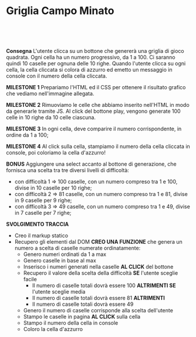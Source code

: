# Griglia Campo Minato

<br>
<br>
<br>



**Consegna**
L'utente clicca su un bottone che genererà una griglia di gioco quadrata.
Ogni cella ha un numero progressivo, da 1 a 100.
Ci saranno quindi 10 caselle per ognuna delle 10 righe.
Quando l'utente clicca su ogni cella, la cella cliccata si colora di azzurro ed emetto un messaggio in console con il numero della cella cliccata.


**MILESTONE 1**
Prepariamo l'HTML ed il CSS per ottenere il risultato grafico che vediamo nell'immagine allegata.


**MILESTONE 2**
Rimuoviamo le celle che abbiamo inserito nell'HTML in modo da generarle tramite JS. Al click del bottone play, vengono generate 100 celle in 10 righe da 10 celle ciascuna.


**MILESTONE 3**
In ogni cella, deve comparire il numero corrispondente, in ordine da 1 a 100;


**MILESTONE 4**
Al click sulla cella, stampiamo il numero della cella cliccata in console, poi coloriamo la cella d'azzurro!


**BONUS**
Aggiungere una select accanto al bottone di generazione, che fornisca una scelta tra tre diversi livelli di difficoltà:
- con difficoltà 1 => 100 caselle, con un numero compreso tra 1 e 100, divise in 10 caselle per 10 righe;
- con difficoltà 2 => 81 caselle, con un numero compreso tra 1 e 81, divise in 9 caselle per 9 righe;
- con difficoltà 3 => 49 caselle, con un numero compreso tra 1 e 49, divise in 7 caselle per 7 righe;





**SVOLGIMENTO TRACCIA**

- Creo il markup statico
- Recupero gli elementi dal DOM
**CREO UNA FUNZIONE** che genera un numero a scelta di caselle numerate ordinatamente:
  - Genero numeri ordinati da 1 a max
  - Genero caselle in base al max
  - Inserisco i numeri generati nella caselle
**AL CLICK** del bottone 
  - Recupero il valore della scelta della difficoltà
  **SE** l'utente sceglie facile
    - Il numero di caselle totali dovrà essere 100
  **ALTRIMENTI SE** l'utente sceglie media 
    - Il numero di caselle totali dovrà essere 81
    **ALTRIMENTI**
    - Il numero di caselle totali dovrà essere 49
  - Genero il numero di caselle corrisponde alla scelta dell'utente
  - Stampo le caselle in pagina
**AL CLICK** sulla cella 
  - Stampo il numero della cella in console 
  - Coloro la cella d'azzurro



